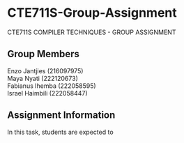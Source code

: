 # CTE711S-Group-Assignment
CTE711S COMPILER TECHNIQUES - GROUP ASSIGNMENT

## Group Members ##

Enzo Jantjies (216097975)  
Maya Nyati (222120673)  
Fabianus Ihemba (222058595)  
Israel Haimbili (222058447)  

## Assignment Information ##

In this task, students are expected to 
